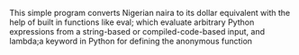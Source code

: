 This simple program converts Nigerian naira to its dollar equivalent with the help of built in functions like eval; which evaluate arbitrary Python expressions from a string-based or compiled-code-based input, and lambda;a keyword in Python for defining the anonymous function